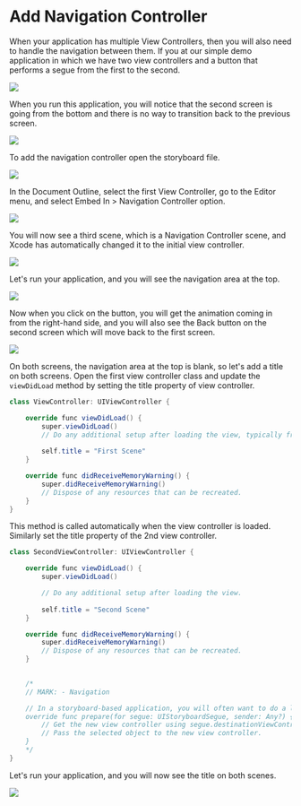 # Add Navigation Controller

When your application has multiple View Controllers, then you will also need to handle the navigation between them. If you at our simple demo application in which we have two view controllers and a button that performs a segue from the first to the second. 

<img src="https://raw.githubusercontent.com/zzzprojects/iOS-Tutorial/master/docs/images/navigation-controller1.png">

When you run this application, you will notice that the second screen is going from the bottom and there is no way to transition back to the previous screen. 

<img src="https://raw.githubusercontent.com/zzzprojects/iOS-Tutorial/master/docs/images/navigation-controller2.png">

To add the navigation controller open the storyboard file.
 
<img src="https://raw.githubusercontent.com/zzzprojects/iOS-Tutorial/master/docs/images/navigation-controller3.png">

In the Document Outline, select the first View Controller, go to the Editor menu, and select Embed In > Navigation Controller option.   

<img src="https://raw.githubusercontent.com/zzzprojects/iOS-Tutorial/master/docs/images/navigation-controller4.png">

You will now see a third scene, which is a Navigation Controller scene, and Xcode has automatically changed it to the initial view controller.

<img src="https://raw.githubusercontent.com/zzzprojects/iOS-Tutorial/master/docs/images/navigation-controller5.png">

Let's run your application, and you will see the navigation area at the top. 

<img src="https://raw.githubusercontent.com/zzzprojects/iOS-Tutorial/master/docs/images/navigation-controller6.png">

Now when you click on the button, you will get the animation coming in from the right-hand side, and you will also see the Back button on the second screen which will move back to the first screen. 

<img src="https://raw.githubusercontent.com/zzzprojects/iOS-Tutorial/master/docs/images/navigation-controller7.png">

On both screens, the navigation area at the top is blank, so let's add a title on both screens. Open the first view controller class and update the `viewDidLoad` method by setting the title property of view controller.

```csharp
class ViewController: UIViewController {

    override func viewDidLoad() {
        super.viewDidLoad()
        // Do any additional setup after loading the view, typically from a nib.
        
        self.title = "First Scene"
    }

    override func didReceiveMemoryWarning() {
        super.didReceiveMemoryWarning()
        // Dispose of any resources that can be recreated.
    }
} 
```

This method is called automatically when the view controller is loaded. Similarly set the title property of the 2nd view controller.

```csharp
class SecondViewController: UIViewController {

    override func viewDidLoad() {
        super.viewDidLoad()

        // Do any additional setup after loading the view.
        
        self.title = "Second Scene"
    }

    override func didReceiveMemoryWarning() {
        super.didReceiveMemoryWarning()
        // Dispose of any resources that can be recreated.
    }
    

    /*
    // MARK: - Navigation

    // In a storyboard-based application, you will often want to do a little preparation before navigation
    override func prepare(for segue: UIStoryboardSegue, sender: Any?) {
        // Get the new view controller using segue.destinationViewController.
        // Pass the selected object to the new view controller.
    }
    */
}
```

Let's run your application, and you will now see the title on both scenes.

<img src="https://raw.githubusercontent.com/zzzprojects/iOS-Tutorial/master/docs/images/navigation-controller8.png">
